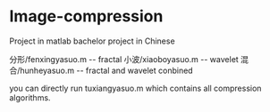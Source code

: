 # Image-compression

Project in matlab
bachelor project in Chinese

分形/fenxingyasuo.m -- fractal
小波/xiaoboyasuo.m -- wavelet
混合/hunheyasuo.m -- fractal and wavelet conbined

you can directly run tuxiangyasuo.m which contains all compression algorithms.
